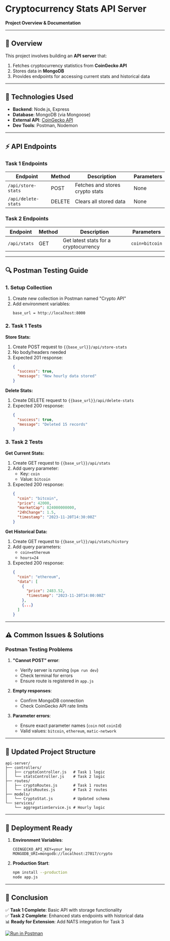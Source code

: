 # **Cryptocurrency Stats API Server**  
**Project Overview & Documentation**  

---

## **📌 Overview**  
This project involves building an **API server** that:  
1. Fetches cryptocurrency statistics from **CoinGecko API**  
2. Stores data in **MongoDB**  
3. Provides endpoints for accessing current stats and historical data  

---

## **🔧 Technologies Used**  
- **Backend**: Node.js, Express  
- **Database**: MongoDB (via Mongoose)  
- **External API**: [CoinGecko API](https://www.coingecko.com/en/api)  
- **Dev Tools**: Postman, Nodemon  

---

## **⚡ API Endpoints**  

### **Task 1 Endpoints**
| Endpoint | Method | Description | Parameters |
|----------|--------|-------------|------------|
| `/api/store-stats` | POST | Fetches and stores crypto stats | None |
| `/api/delete-stats` | DELETE | Clears all stored data | None |

### **Task 2 Endpoints**  
| Endpoint | Method | Description | Parameters |
|----------|--------|-------------|------------|
| `/api/stats` | GET | Get latest stats for a cryptocurrency | `coin=bitcoin` |


---

## **🔍 Postman Testing Guide**

### **1. Setup Collection**
1. Create new collection in Postman named "Crypto API"
2. Add environment variables:
   ```
   base_url = http://localhost:8000
   ```

### **2. Task 1 Tests**
**Store Stats:**
1. Create POST request to `{{base_url}}/api/store-stats`
2. No body/headers needed
3. Expected 201 response:
   ```json
   {
     "success": true,
     "message": "New hourly data stored"
   }
   ```

**Delete Stats:**
1. Create DELETE request to `{{base_url}}/api/delete-stats`
2. Expected 200 response:
   ```json
   {
     "success": true,
     "message": "Deleted 15 records"
   }
   ```

### **3. Task 2 Tests**  
**Get Current Stats:**
1. Create GET request to `{{base_url}}/api/stats`
2. Add query parameter:
   - Key: `coin`
   - Value: `bitcoin`
3. Expected 200 response:
   ```json
   {
     "coin": "bitcoin",
     "price": 42000,
     "marketCap": 824000000000,
     "24hChange": 1.5,
     "timestamp": "2023-11-20T14:30:00Z"
   }
   ```

**Get Historical Data:**
1. Create GET request to `{{base_url}}/api/stats/history`
2. Add query parameters:
   - `coin=ethereum`
   - `hours=24`
3. Expected 200 response:
   ```json
   {
     "coin": "ethereum",
     "data": [
       {
         "price": 2483.52,
         "timestamp": "2023-11-20T14:00:00Z"
       },
       {...}
     ]
   }
   ```

---

## **⚠ Common Issues & Solutions**  

### **Postman Testing Problems**
1. **"Cannot POST" error**:
   - Verify server is running (`npm run dev`)
   - Check terminal for errors
   - Ensure route is registered in `app.js`

2. **Empty responses**:
   - Confirm MongoDB connection
   - Check CoinGecko API rate limits

3. **Parameter errors**:
   - Ensure exact parameter names (`coin` not `coinId`)
   - Valid values: `bitcoin`, `ethereum`, `matic-network`

---

## **📂 Updated Project Structure**  
```
api-server/
├── controllers/
│   ├── cryptoController.js   # Task 1 logic
│   └── statsController.js    # Task 2 logic
├── routes/
│   ├── cryptoRoutes.js       # Task 1 routes
│   └── statsRoutes.js        # Task 2 routes
├── models/
│   └── CryptoStat.js         # Updated schema
└── services/
    └── aggregationService.js # Hourly logic
```

---

## **🚀 Deployment Ready**
1. **Environment Variables**:
   ```env
   COINGECKO_API_KEY=your_key
   MONGODB_URI=mongodb://localhost:27017/crypto
   ```

2. **Production Start**:
   ```bash
   npm install --production
   node app.js
   ```

---

## **🎯 Conclusion**  
✅ **Task 1 Complete**: Basic API with storage functionality  
✅ **Task 2 Complete**: Enhanced stats endpoints with historical data  
📊 **Ready for Extension**: Add NATS integration for Task 3  

[![Run in Postman](https://run.pstmn.io/button.svg)](https://app.getpostman.com/run-collection/YOUR_COLLECTION_ID)